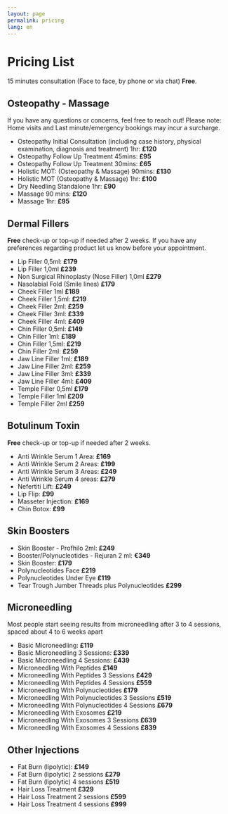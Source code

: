 ```yaml
---
layout: page
permalink: pricing
lang: en
---
```

# Pricing List
15 minutes consultation (Face to face, by phone or  via chat) **Free**.

## Osteopathy - Massage
If you have any questions or concerns, feel free to reach out! Please note: Home visits and Last minute/emergency bookings may incur a surcharge.
- Osteopathy Initial Consultation (including case history, physical examination, diagnosis and treatment) 1hr: **£120**
- Osteopathy Follow Up Treatment 45mins: **£95**
- Osteopathy Follow Up Treatment 30mins: **£65**
- Holistic MOT: (Osteopathy & Massage) 90mins: **£130**
- Holistic MOT (Osteopathy & Massage) 1hr: **£100**
- Dry Needling Standalone 1hr: **£90**
- Massage 90 mins: **£120**
- Massage 1hr: **£95**

## Dermal Fillers
**Free** check-up or top-up if needed after 2 weeks. If you have any preferences regarding product let us know before your appointment.


- Lip Filler 0,5ml: **£179**
- Lip Filler 1,0ml **£239**
- Non Surgical Rhinoplasty (Nose Filler) 1,0ml **£279**
- Nasolabial Fold (Smile lines) **£179**
- Cheek Filler 1ml **£189**
- Cheek Filler 1,5ml: **£219**
- Cheek Filler 2ml: **£259**
- Cheek Filler 3ml: **£339**
- Cheek Filler 4ml: **£409**
- Chin Filler 0,5ml: **£149**
- Chin Filler 1ml: **£189**
- Chin Filler 1,5ml: **£219**
- Chin Filler 2ml: **£259**
- Jaw Line Filler 1ml: **£189**
- Jaw Line Filler 2ml: **£259**
- Jaw Line Filler 3ml: **£339**
- Jaw Line Filler 4ml: **£409**
- Temple Filler 0,5ml **£179**
- Temple Filler 1ml **£209**
- Temple Filler 2ml **£259**

## Botulinum Toxin
**Free** check-up or top-up if needed after 2 weeks.
- Anti Wrinkle Serum 1 Area: **£169**
- Anti Wrinkle Serum 2 Areas: **£199**
- Anti Wrinkle Serum 3 Areas: **£249**
- Anti Wrinkle Serum 4 areas: **£279**
- Nefertiti Lift: **£249**
- Lip Flip: **£99**
- Masseter Injection: **£169**
- Chin Botox: **£99**

## Skin Boosters
- Skin Booster - Profhilo 2ml: **£249**
- Booster/Polynucleotides - Rejuran 2 ml: **€349**
- Skin Booster: **£179**
- Polynucleotides Face **£219**
- Polynucleotides Under Eye **£119**
- Tear Trough Jumber Threads plus Polynucleotides **£299**

## Microneedling
Most people start seeing results from microneedling after 3 to 4 sessions, spaced about 4 to 6 weeks apart
- Basic Microneedling: **£119**
- Basic Microneedling 3 Sessions: **£339**
- Basic Microneedling 4 Sessions: **£439**
- Microneedling With Peptides **£149**
- Microneedling With Peptides 3 Sessions **£429**
- Microneedling With Peptides 4 Sessions **£559**
- Microneedling With Polynucleotides **£179**
- Microneedling With Polynucleotides 3 Sessions **£519**
- Microneedling With Polynucleotides 4 Sessions **£679**
- Microneedling With Exosomes **£219**
- Microneedling With Exosomes 3 Sessions **£639**
- Microneedling With Exosomes 4 Sessions **£839**

## Other Injections
- Fat Burn (lipolytic): **£149**
- Fat Burn (lipolytic) 2 sessions **£279**
- Fat Burn (lipolytic) 4 sessions **£519**
- Hair Loss Treatment **£329**
- Hair Loss Treatment 2 sessions **£599**
- Hair Loss Treatment 4 sessions **£999**






